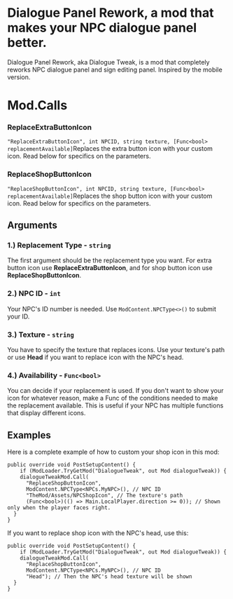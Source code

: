 # Dialogue Panel Rework, a mod that makes your NPC dialogue panel better.
Dialogue Panel Rework, aka Dialogue Tweak, is a mod that completely reworks NPC dialogue panel and sign editing panel. Inspired by the mobile version.

# Mod.Calls
### ReplaceExtraButtonIcon
```"ReplaceExtraButtonIcon", int NPCID, string texture, [Func<bool> replacementAvailable]```Replaces the extra button icon with your custom icon. Read below for specifics on the parameters.

### ReplaceShopButtonIcon
```"ReplaceShopButtonIcon", int NPCID, string texture, [Func<bool> replacementAvailable]```Replaces the shop button icon with your custom icon. Read below for specifics on the parameters.

## Arguments
### 1.) Replacement Type - ```string```
The first argument should be the replacement type you want. For extra button icon use **ReplaceExtraButtonIcon**, and for shop button icon use **ReplaceShopButtonIcon**.

### 2.) NPC ID - ```int```
Your NPC's ID number is needed. Use ```ModContent.NPCType<>()``` to submit your ID.

### 3.) Texture - ```string```
You have to specify the texture that replaces icons. Use your texture's path or use **Head** if you want to replace icon with the NPC's head.

### 4.) Availability - ```Func<bool>```
You can decide if your replacement is used. If you don't want to show your icon for whatever reason, make a Func of the conditions needed to make the replacement available. This is useful if your NPC has multiple functions that display different icons.

## Examples
Here is a complete example of how to custom your shop icon in this mod:
```
public override void PostSetupContent() {
	if (ModLoader.TryGetMod("DialogueTweak", out Mod dialogueTweak)) {
    dialogueTweakMod.Call(
      "ReplaceShopButtonIcon",
      ModContent.NPCType<NPCs.MyNPC>(), // NPC ID
      "TheMod/Assets/NPCShopIcon", // The texture's path
      (Func<bool>)(() => Main.LocalPlayer.direction >= 0)); // Shown only when the player faces right.
  }
}
```
If you want to replace shop icon with the NPC's head, use this:
```
public override void PostSetupContent() {
	if (ModLoader.TryGetMod("DialogueTweak", out Mod dialogueTweak)) {
    dialogueTweakMod.Call(
      "ReplaceShopButtonIcon",
      ModContent.NPCType<NPCs.MyNPC>(), // NPC ID
      "Head"); // Then the NPC's head texture will be shown
  }
}
```
